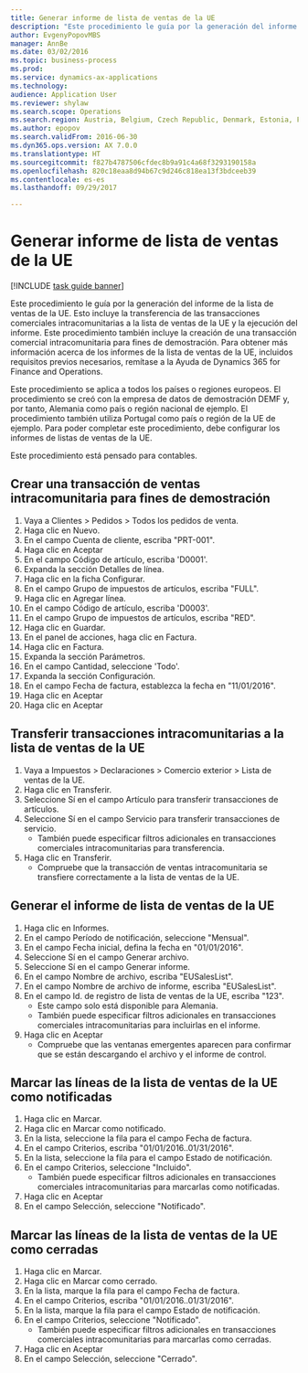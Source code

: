 ```yaml
--- 
title: Generar informe de lista de ventas de la UE
description: "Este procedimiento le guía por la generación del informe de la lista de ventas de la UE."
author: EvgenyPopovMBS
manager: AnnBe
ms.date: 03/02/2016
ms.topic: business-process
ms.prod: 
ms.service: dynamics-ax-applications
ms.technology: 
audience: Application User
ms.reviewer: shylaw
ms.search.scope: Operations
ms.search.region: Austria, Belgium, Czech Republic, Denmark, Estonia, Finland, France, Germany, Hungary, Ireland, Italy, Latvia, Lithuania, Netherlands, Poland, Spain, Sweden, United Kingdom
ms.author: epopov
ms.search.validFrom: 2016-06-30
ms.dyn365.ops.version: AX 7.0.0
ms.translationtype: HT
ms.sourcegitcommit: f827b4787506cfdec8b9a91c4a68f3293190158a
ms.openlocfilehash: 820c18eaa8d94b67c9d246c818ea13f3bdceeb39
ms.contentlocale: es-es
ms.lasthandoff: 09/29/2017

---
```

# <a name="generate-an-eu-sales-list-report"></a>Generar informe de lista de ventas de la UE

[!INCLUDE [task guide banner](../../includes/task-guide-banner.md)]

Este procedimiento le guía por la generación del informe de la lista de ventas de la UE. Esto incluye la transferencia de las transacciones comerciales intracomunitarias a la lista de ventas de la UE y la ejecución del informe. Este procedimiento también incluye la creación de una transacción comercial intracomunitaria para fines de demostración. Para obtener más información acerca de los informes de la lista de ventas de la UE, incluidos requisitos previos necesarios, remítase a la Ayuda de Dynamics 365 for Finance and Operations.

Este procedimiento se aplica a todos los países o regiones europeos. El procedimiento se creó con la empresa de datos de demostración DEMF y, por tanto, Alemania como país o región nacional de ejemplo. El procedimiento también utiliza Portugal como país o región de la UE de ejemplo. Para poder completar este procedimiento, debe configurar los informes de listas de ventas de la UE.

Este procedimiento está pensado para contables.


## <a name="create-an-intra-community-sales-transaction-for-demo-purposes"></a>Crear una transacción de ventas intracomunitaria para fines de demostración
1. Vaya a Clientes > Pedidos > Todos los pedidos de venta.
2. Haga clic en Nuevo.
3. En el campo Cuenta de cliente, escriba "PRT-001".
4. Haga clic en Aceptar
5. En el campo Código de artículo, escriba 'D0001'.
6. Expanda la sección Detalles de línea.
7. Haga clic en la ficha Configurar.
8. En el campo Grupo de impuestos de artículos, escriba "FULL".
9. Haga clic en Agregar línea.
10. En el campo Código de artículo, escriba 'D0003'.
11. En el campo Grupo de impuestos de artículos, escriba "RED".
12. Haga clic en Guardar.
13. En el panel de acciones, haga clic en Factura.
14. Haga clic en Factura.
15. Expanda la sección Parámetros.
16. En el campo Cantidad, seleccione 'Todo'.
17. Expanda la sección Configuración.
18. En el campo Fecha de factura, establezca la fecha en "11/01/2016".
19. Haga clic en Aceptar
20. Haga clic en Aceptar

## <a name="transfer-intra-community-trade-transactions-to-the-eu-sales-list"></a>Transferir transacciones intracomunitarias a la lista de ventas de la UE
1. Vaya a Impuestos > Declaraciones > Comercio exterior > Lista de ventas de la UE.
2. Haga clic en Transferir.
3. Seleccione Sí en el campo Artículo para transferir transacciones de artículos.
4. Seleccione Sí en el campo Servicio para transferir transacciones de servicio.
    * También puede especificar filtros adicionales en transacciones comerciales intracomunitarias para transferencia.  
5. Haga clic en Transferir.
    * Compruebe que la transacción de ventas intracomunitaria se transfiere correctamente a la lista de ventas de la UE.  

## <a name="generate-the-eu-sales-list-report"></a> Generar el informe de lista de ventas de la UE
1. Haga clic en Informes.
2. En el campo Período de notificación, seleccione "Mensual".
3. En el campo Fecha inicial, defina la fecha en "01/01/2016".
4. Seleccione Sí en el campo Generar archivo.
5. Seleccione Sí en el campo Generar informe.
6. En el campo Nombre de archivo, escriba "EUSalesList".
7. En el campo Nombre de archivo de informe, escriba "EUSalesList".
8. En el campo Id. de registro de lista de ventas de la UE, escriba "123".
    * Este campo solo está disponible para Alemania.  
    * También puede especificar filtros adicionales en transacciones comerciales intracomunitarias para incluirlas en el informe.  
9. Haga clic en Aceptar
    * Compruebe que las ventanas emergentes aparecen para confirmar que se están descargando el archivo y el informe de control.  

## <a name="mark-eu-sales-list-lines-as-reported"></a>Marcar las líneas de la lista de ventas de la UE como notificadas
1. Haga clic en Marcar.
2. Haga clic en Marcar como notificado.
3. En la lista, seleccione la fila para el campo Fecha de factura.
4. En el campo Criterios, escriba "01/01/2016..01/31/2016".
5. En la lista, seleccione la fila para el campo Estado de notificación.
6. En el campo Criterios, seleccione "Incluido".
    * También puede especificar filtros adicionales en transacciones comerciales intracomunitarias para marcarlas como notificadas.  
7. Haga clic en Aceptar
8. En el campo Selección, seleccione "Notificado".

## <a name="mark-eu-sales-list-lines-as-closed"></a>Marcar las líneas de la lista de ventas de la UE como cerradas
1. Haga clic en Marcar.
2. Haga clic en Marcar como cerrado.
3. En la lista, marque la fila para el campo Fecha de factura.
4. En el campo Criterios, escriba "01/01/2016..01/31/2016".
5. En la lista, marque la fila para el campo Estado de notificación.
6. En el campo Criterios, seleccione "Notificado".
    * También puede especificar filtros adicionales en transacciones comerciales intracomunitarias para marcarlas como cerradas.  
7. Haga clic en Aceptar
8. En el campo Selección, seleccione "Cerrado".


